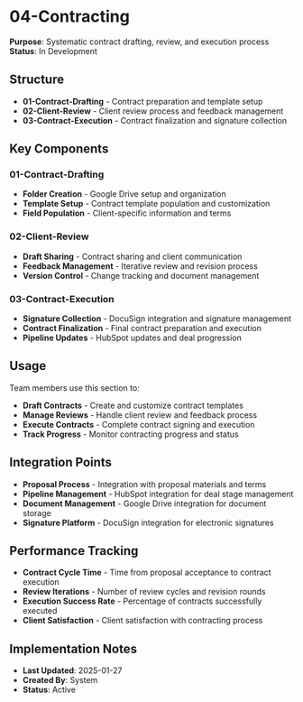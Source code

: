 # 04-Contracting
**Purpose**: Systematic contract drafting, review, and execution process  
**Status**: In Development

## Structure
- **01-Contract-Drafting** - Contract preparation and template setup
- **02-Client-Review** - Client review process and feedback management
- **03-Contract-Execution** - Contract finalization and signature collection

## Key Components

### 01-Contract-Drafting
- **Folder Creation** - Google Drive setup and organization
- **Template Setup** - Contract template population and customization
- **Field Population** - Client-specific information and terms

### 02-Client-Review
- **Draft Sharing** - Contract sharing and client communication
- **Feedback Management** - Iterative review and revision process
- **Version Control** - Change tracking and document management

### 03-Contract-Execution
- **Signature Collection** - DocuSign integration and signature management
- **Contract Finalization** - Final contract preparation and execution
- **Pipeline Updates** - HubSpot updates and deal progression

## Usage
Team members use this section to:
- **Draft Contracts** - Create and customize contract templates
- **Manage Reviews** - Handle client review and feedback process
- **Execute Contracts** - Complete contract signing and execution
- **Track Progress** - Monitor contracting progress and status

## Integration Points
- **Proposal Process** - Integration with proposal materials and terms
- **Pipeline Management** - HubSpot integration for deal stage management
- **Document Management** - Google Drive integration for document storage
- **Signature Platform** - DocuSign integration for electronic signatures

## Performance Tracking
- **Contract Cycle Time** - Time from proposal acceptance to contract execution
- **Review Iterations** - Number of review cycles and revision rounds
- **Execution Success Rate** - Percentage of contracts successfully executed
- **Client Satisfaction** - Client satisfaction with contracting process

## Implementation Notes
- **Last Updated**: 2025-01-27
- **Created By**: System
- **Status**: Active
